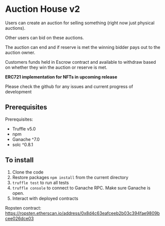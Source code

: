 # Auction House v2

Users can create an auction for selling something (right now just physical auctions).

Other users can bid on these auctions.

The auction can end and if reserve is met the winning bidder pays out to the auction owner.

Customers funds held in Escrow contract and available to withdraw based on whether they win the auction or reserve is met.

**ERC721 implementation for NFTs in upcoming release**

Please check the github for any issues and current progress of development


## Prerequisites

Prerequisites:
* Truffle v5.0
* npm
* Ganache ^7.0
* solc ^0.8.1

## To install

1. Clone the code
2. Restore packages
   `npm install` from the current directory
3. `truffle test` to run all tests
4. `truffle console` to connect to Ganache RPC. Make sure Ganache is open.
5. Interact with deployed contracts

Ropsten contract: https://ropsten.etherscan.io/address/0x8d4c63eafceeb2b03c394fae9809bcee026dce03

